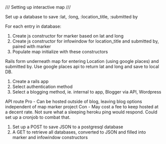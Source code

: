 /// Setting up interactive map ///

Set up a database to save :lat, :long, :location_title, :submitted by

For each entry in database:
1. Create js constructor for marker based on lat and long
2. Create js constructor for infowindow for location_title and submitted by, paired with marker
3. Populate map initialize with these constructors

Rails form underneath map for entering Location (using google places) and submitted by.  Use google places api to return lat and long and save to local DB.

1. Create a rails app
2. Select authentication method
3. Select a blogging method, ie. internal to app, Blogger via API, Wordpress

API route
Pro - Can be hosted outside of blog, leaving blog options independent of map marker project
Con - May cost a fee to keep hosted at a decent rate.  Not sure what a sleeping heroku ping would respond.  Could set up a cronjob to combat that.
1. Set up a POST to save JSON to a postgresql database
2. A GET to retrieve all databases, converted to JSON and filled into marker and infowindow constructors
